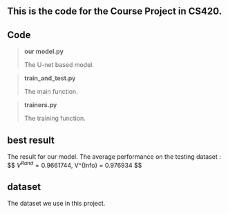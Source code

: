 ## This is the code for the Course Project in CS420.

## Code

> **our model.py**
>
> The U-net based model. 

> **train_and_test.py**
>
> The main function. 

> **trainers.py**
>
> The training function.

## best result

The result for our model. The average performance  on the testing dataset :
$$
$V^{Rand} = 0.9661744$,  V^{Info} = 0.976934
$$


## dataset 

The dataset we use in this project.
